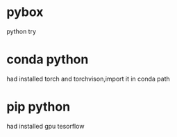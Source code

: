 # pybox
python try

# conda python
had installed torch and torchvison,import it in conda path

# pip python
had installed gpu tesorflow

